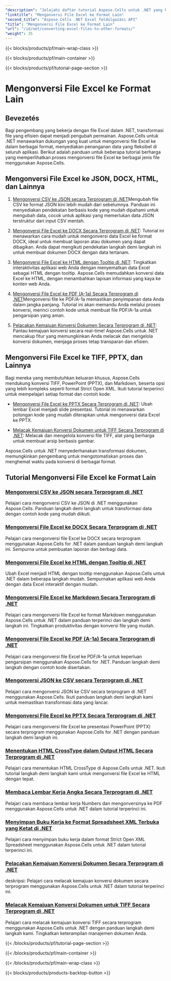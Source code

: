 ```yaml
---
"description": "Jelajahi daftar tutorial Aspose.Cells untuk .NET yang komprehensif untuk mengonversi file Excel ke dalam format seperti JSON, DOCX, HTML, PDF, Markdown, dan banyak lagi."
"linktitle": "Mengonversi File Excel ke Format Lain"
"second_title": "Aspose.Cells .NET Excel feldolgozási API"
"title": "Mengonversi File Excel ke Format Lain"
"url": "/id/net/converting-excel-files-to-other-formats/"
"weight": 35
---
```


{{< blocks/products/pf/main-wrap-class >}}

{{< blocks/products/pf/main-container >}}

{{< blocks/products/pf/tutorial-page-section >}}

# Mengonversi File Excel ke Format Lain

## Bevezetés

Bagi pengembang yang bekerja dengan file Excel dalam .NET, transformasi file yang efisien dapat menjadi pengubah permainan. Aspose.Cells untuk .NET menawarkan dukungan yang kuat untuk mengonversi file Excel ke dalam berbagai format, menyediakan penanganan data yang fleksibel di seluruh aplikasi. Berikut adalah panduan untuk beberapa tutorial berharga yang memperlihatkan proses mengonversi file Excel ke berbagai jenis file menggunakan Aspose.Cells.

## Mengonversi File Excel ke JSON, DOCX, HTML, dan Lainnya

1. [Mengonversi CSV ke JSON secara Terprogram di .NET](./converting-csv-to-json/)Mengubah file CSV ke format JSON kini lebih mudah dari sebelumnya. Panduan ini menyediakan pendekatan berbasis kode yang mudah dipahami untuk mengubah data, cocok untuk aplikasi yang memerlukan data JSON terstruktur dari input CSV mentah.

2. [Mengonversi File Excel ke DOCX Secara Terprogram di .NET](./converting-excel-file-to-docx/): Tutorial ini menawarkan cara mudah untuk mengonversi data Excel ke format DOCX, ideal untuk membuat laporan atau dokumen yang dapat dibagikan. Anda dapat mengikuti pendekatan langkah demi langkah ini untuk membuat dokumen DOCX dengan data tertanam.

3. [Mengonversi File Excel ke HTML dengan Tooltip di .NET](./converting-excel-file-to-html-with-tooltip/): Tingkatkan interaktivitas aplikasi web Anda dengan menyematkan data Excel sebagai HTML dengan tooltip. Aspose.Cells memudahkan konversi data Excel ke HTML, dengan menambahkan lapisan informasi yang kaya ke konten web Anda.

4. [Mengonversi File Excel ke PDF (A-1a) Secara Terprogram di .NET](./converting-excel-file-to-pdf-a-1a/)Mengonversi file ke PDF/A-1a memastikan penyimpanan data Anda dalam jangka panjang. Tutorial ini akan memandu Anda melalui proses konversi, merinci contoh kode untuk membuat file PDF/A-1a untuk pengarsipan yang aman.

5. [Pelacakan Kemajuan Konversi Dokumen Secara Terprogram di .NET](./tracking-document-conversion-progress/): Pantau kemajuan konversi secara real-time! Aspose.Cells untuk .NET mencakup fitur yang memungkinkan Anda melacak dan mengelola konversi dokumen, menjaga proses tetap transparan dan efisien.

## Mengonversi File Excel ke TIFF, PPTX, dan Lainnya

Bagi mereka yang membutuhkan keluaran khusus, Aspose.Cells mendukung konversi TIFF, PowerPoint (PPTX), dan Markdown, beserta opsi yang lebih kompleks seperti format Strict Open XML. Ikuti tutorial terperinci untuk mempelajari setiap format dan contoh kode:

- [Mengonversi File Excel ke PPTX Secara Terprogram di .NET](./converting-excel-file-to-pptx/): Ubah lembar Excel menjadi slide presentasi. Tutorial ini menawarkan potongan kode yang mudah diterapkan untuk mengonversi data Excel ke PPTX.

- [Melacak Kemajuan Konversi Dokumen untuk TIFF Secara Terprogram di .NET](./tracking-document-conversion-progress-for-tiff/): Melacak dan mengelola konversi file TIFF, alat yang berharga untuk membuat arsip berbasis gambar.

Aspose.Cells untuk .NET menyederhanakan transformasi dokumen, memungkinkan pengembang untuk mengotomatiskan proses dan menghemat waktu pada konversi di berbagai format.

## Tutorial Mengonversi File Excel ke Format Lain
### [Mengonversi CSV ke JSON secara Terprogram di .NET](./converting-csv-to-json/)
Pelajari cara mengonversi CSV ke JSON di .NET menggunakan Aspose.Cells. Panduan langkah demi langkah untuk transformasi data dengan contoh kode yang mudah diikuti.
### [Mengonversi File Excel ke DOCX Secara Terprogram di .NET](./converting-excel-file-to-docx/)
Pelajari cara mengonversi file Excel ke DOCX secara terprogram menggunakan Aspose.Cells for .NET dalam panduan langkah demi langkah ini. Sempurna untuk pembuatan laporan dan berbagi data.
### [Mengonversi File Excel ke HTML dengan Tooltip di .NET](./converting-excel-file-to-html-with-tooltip/)
Ubah Excel menjadi HTML dengan tooltip menggunakan Aspose.Cells untuk .NET dalam beberapa langkah mudah. Sempurnakan aplikasi web Anda dengan data Excel interaktif dengan mudah.
### [Mengonversi File Excel ke Markdown Secara Terprogram di .NET](./converting-excel-file-to-markdown/)
Pelajari cara mengonversi file Excel ke format Markdown menggunakan Aspose.Cells untuk .NET dalam panduan terperinci dan langkah demi langkah ini. Tingkatkan produktivitas dengan konversi file yang mudah.
### [Mengonversi File Excel ke PDF (A-1a) Secara Terprogram di .NET](./converting-excel-file-to-pdf-a-1a/)
Pelajari cara mengonversi file Excel ke PDF/A-1a untuk keperluan pengarsipan menggunakan Aspose.Cells for .NET. Panduan langkah demi langkah dengan contoh kode disertakan.
### [Mengonversi JSON ke CSV secara Terprogram di .NET](./converting-json-to-csv/)
Pelajari cara mengonversi JSON ke CSV secara terprogram di .NET menggunakan Aspose.Cells. Ikuti panduan langkah demi langkah kami untuk memastikan transformasi data yang lancar.
### [Mengonversi File Excel ke PPTX Secara Terprogram di .NET](./converting-excel-file-to-pptx/)
Pelajari cara mengonversi file Excel ke presentasi PowerPoint (PPTX) secara terprogram menggunakan Aspose.Cells for .NET dengan panduan langkah demi langkah ini.
### [Menentukan HTML CrossType dalam Output HTML Secara Terprogram di .NET](./specifying-html-crosstype-in-output-html/)
Pelajari cara menentukan HTML CrossType di Aspose.Cells untuk .NET. Ikuti tutorial langkah demi langkah kami untuk mengonversi file Excel ke HTML dengan tepat.
### [Membaca Lembar Kerja Angka Secara Terprogram di .NET](./reading-numbers-spreadsheet/)
Pelajari cara membaca lembar kerja Numbers dan mengonversinya ke PDF menggunakan Aspose.Cells untuk .NET dalam tutorial terperinci ini.
### [Menyimpan Buku Kerja ke Format Spreadsheet XML Terbuka yang Ketat di .NET](./saving-workbook-to-strict-open-xml-spreadsheet-format/)
Pelajari cara menyimpan buku kerja dalam format Strict Open XML Spreadsheet menggunakan Aspose.Cells untuk .NET dalam tutorial terperinci ini.
### [Pelacakan Kemajuan Konversi Dokumen Secara Terprogram di .NET](./tracking-document-conversion-progress/)
deskripsi: Pelajari cara melacak kemajuan konversi dokumen secara terprogram menggunakan Aspose.Cells untuk .NET dalam tutorial terperinci ini.
### [Melacak Kemajuan Konversi Dokumen untuk TIFF Secara Terprogram di .NET](./tracking-document-conversion-progress-for-tiff/)
Pelajari cara melacak kemajuan konversi TIFF secara terprogram menggunakan Aspose.Cells untuk .NET dengan panduan langkah demi langkah kami. Tingkatkan keterampilan manajemen dokumen Anda.

{{< /blocks/products/pf/tutorial-page-section >}}

{{< /blocks/products/pf/main-container >}}

{{< /blocks/products/pf/main-wrap-class >}}

{{< blocks/products/products-backtop-button >}}